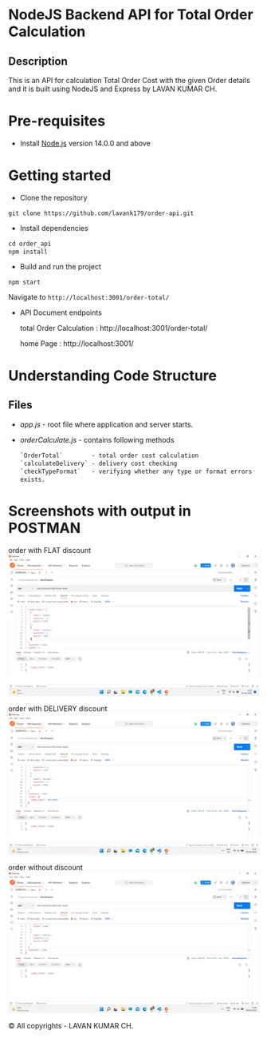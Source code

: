 # NodeJS Backend API for Total Order Calculation

## Description 
This is an API for calculation Total Order Cost with the given Order details and it is built using NodeJS and Express by LAVAN KUMAR CH.

# Pre-requisites
- Install [Node.js](https://nodejs.org/en/) version 14.0.0 and above


# Getting started
- Clone the repository
```
git clone https://github.com/lavank179/order-api.git
```
- Install dependencies
```
cd order_api
npm install
```
- Build and run the project
```
npm start
```
  Navigate to `http://localhost:3001/order-total/`

- API Document endpoints

  total Order Calculation : http://localhost:3001/order-total/

  home Page : http://localhost:3001/


# Understanding Code Structure
## Files
- *app.js*                - root file where application and server starts.

- *orderCalculate.js*     - contains following methods

      `OrderTotal`        - total order cost calculation
      `calculateDelivery` - delivery cost checking
      `checkTypeFormat`   - verifying whether any type or format errors exists.


# Screenshots with output in POSTMAN
order with FLAT discount
<img src="assets/Order_with_FLAT.png">

order with DELIVERY discount
<img src="assets/Order_with_DELIVERY.png">

order without discount
<img src="assets/Order_without_discount.png">

&copy; All copyrights - LAVAN KUMAR CH.